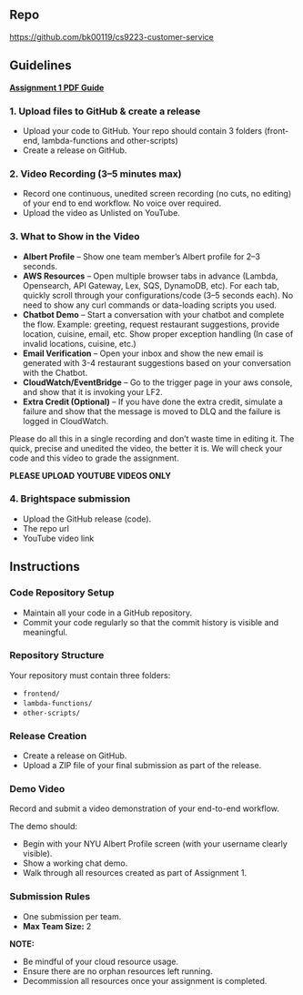 ## Repo
https://github.com/bk00119/cs9223-customer-service

## Guidelines
**[Assignment 1 PDF Guide](./CC_Fall2025_Assignment1.pdf)**

### 1. Upload files to GitHub & create a release

- Upload your code to GitHub. Your repo should contain 3 folders (front-end, lambda-functions and other-scripts)  
- Create a release on GitHub.

### 2. Video Recording (3–5 minutes max)

- Record one continuous, unedited screen recording (no cuts, no editing) of your end to end workflow. No voice over required.  
- Upload the video as Unlisted on YouTube.

### 3. What to Show in the Video

- **Albert Profile** – Show one team member’s Albert profile for 2–3 seconds.  
- **AWS Resources** – Open multiple browser tabs in advance (Lambda, Opensearch, API Gateway, Lex, SQS, DynamoDB, etc). For each tab, quickly scroll through your configurations/code (3–5 seconds each). No need to show any curl commands or data-loading scripts you used.  
- **Chatbot Demo** – Start a conversation with your chatbot and complete the flow. Example: greeting, request restaurant suggestions, provide location, cuisine, email, etc. Show proper exception handling (In case of invalid locations, cuisine, etc.)  
- **Email Verification** – Open your inbox and show the new email is generated with 3-4 restaurant suggestions based on your conversation with the Chatbot.  
- **CloudWatch/EventBridge** – Go to the trigger page in your aws console, and show that it is invoking your LF2.  
- **Extra Credit (Optional)** – If you have done the extra credit, simulate a failure and show that the message is moved to DLQ and the failure is logged in CloudWatch.

Please do all this in a single recording and don’t waste time in editing it. The quick, precise and unedited the video, the better it is. We will check your code and this video to grade the assignment.  

**PLEASE UPLOAD YOUTUBE VIDEOS ONLY**

### 4. Brightspace submission

- Upload the GitHub release (code).  
- The repo url  
- YouTube video link


## Instructions

### Code Repository Setup

- Maintain all your code in a GitHub repository.  
- Commit your code regularly so that the commit history is visible and meaningful.

### Repository Structure

Your repository must contain three folders:

- `frontend/`  
- `lambda-functions/`  
- `other-scripts/`  

### Release Creation

- Create a release on GitHub.  
- Upload a ZIP file of your final submission as part of the release.

### Demo Video

Record and submit a video demonstration of your end-to-end workflow.

The demo should:

- Begin with your NYU Albert Profile screen (with your username clearly visible).  
- Show a working chat demo.  
- Walk through all resources created as part of Assignment 1.

### Submission Rules

- One submission per team.  
- **Max Team Size:** 2  

**NOTE:**  

- Be mindful of your cloud resource usage.  
- Ensure there are no orphan resources left running.  
- Decommission all resources once your assignment is completed.
